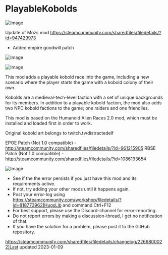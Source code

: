 # PlayableKobolds

![Image](https://i.imgur.com/buuPQel.png)

Update of Mozs mod
https://steamcommunity.com/sharedfiles/filedetails/?id=947429973

- Added empire goodwill patch

![Image](https://i.imgur.com/pufA0kM.png)

	
![Image](https://i.imgur.com/Z4GOv8H.png)


This mod adds a playable kobold race into the game, including a new scenario where the player starts the game with a kobold colony of their own.

Kobolds are a medieval-tech-level faction with a set of unique backgrounds for its members. In addition to a playable kobold faction, the mod also adds two NPC kobold factions to the game; one raiders and one friendlies.

This mod is based on the Humanoid Alien Races 2.0 mod, which must be installed and loaded first in order to work.

Original kobold art belongs to twitch.tv/distractedelf

EPOE Patch (Not 1.0 compatible) - http://steamcommunity.com/sharedfiles/filedetails/?id=961215905
RBSE Patch (Not 1.0 compatible) - http://steamcommunity.com/sharedfiles/filedetails/?id=1086193654


![Image](https://i.imgur.com/PwoNOj4.png)



-  See if the the error persists if you just have this mod and its requirements active.
-  If not, try adding your other mods until it happens again.
-  Post your error-log using https://steamcommunity.com/workshop/filedetails/?id=818773962]HugsLib and command Ctrl+F12
-  For best support, please use the Discord-channel for error-reporting.
-  Do not report errors by making a discussion-thread, I get no notification of that.
-  If you have the solution for a problem, please post it to the GitHub repository.




https://steamcommunity.com/sharedfiles/filedetails/changelog/2266800022]Last updated 2023-01-09
